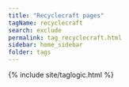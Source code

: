 ```yaml
---
title: "Recyclecraft pages"
tagName: recyclecraft
search: exclude
permalink: tag_recyclecraft.html
sidebar: home_sidebar
folder: tags
---
```

{% include site/taglogic.html %}
